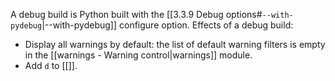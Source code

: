 A debug build is Python built with the [[3.3.9 Debug options#`--with-pydebug`|--with-pydebug]] configure option.
Effects of a debug build:
- Display all warnings by default: the list of default warning filters is empty in the [[warnings - Warning control|warnings]] module.
- Add `d` to [[]].